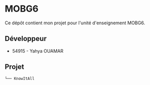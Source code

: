 # MOBG6
Ce dépôt contient mon projet pour l'unité d'enseignement MOBG6.

## Développeur
- 54915 - Yahya OUAMAR

## Projet
```
└── KnowItAll
```